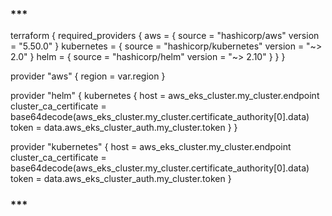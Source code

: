 ### ***
terraform {
  required_providers {
    aws = {
      source  = "hashicorp/aws"
      version = "5.50.0"
    }
    kubernetes = {
      source  = "hashicorp/kubernetes"
      version = "~> 2.0"
    }
    helm = {
      source  = "hashicorp/helm"
      version = "~> 2.10"
    }
  }
}

provider "aws" {
  region = var.region
}



provider "helm" {
  kubernetes {
    host                   = aws_eks_cluster.my_cluster.endpoint
    cluster_ca_certificate = base64decode(aws_eks_cluster.my_cluster.certificate_authority[0].data)
    token                  = data.aws_eks_cluster_auth.my_cluster.token
  }
}

provider "kubernetes" {
  host                   = aws_eks_cluster.my_cluster.endpoint
  cluster_ca_certificate = base64decode(aws_eks_cluster.my_cluster.certificate_authority[0].data)
  token                  = data.aws_eks_cluster_auth.my_cluster.token
}
### ***
